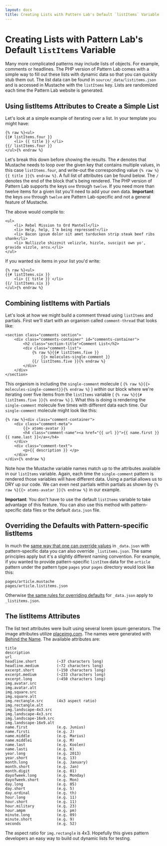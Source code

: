 ```yaml
---
layout: docs
title: Creating Lists with Pattern Lab's Default `listItems` Variable | Pattern Lab
---
```


# Creating Lists with Pattern Lab's Default `listItems` Variable
Many more complicated patterns may include lists of objects. For example, comments or headlines. The PHP version of Pattern Lab comes with a simple way to fill out these lists with dynamic data so that you can quickly stub them out. The list data can be found in `source/_data/listitems.json` and is accessed in Mustache with the `listItems` key. Lists are randomized each time the Pattern Lab website is generated. 

## Using listItems Attributes to Create a Simple List

Let's look at a simple example of iterating over a list. In your template you might have:

    {% raw %}<ul>
    {{# listItems.four }}
        <li> {{ title }} </li>
    {{/ listItems.four }}
    </ul>{% endraw %}

Let's break this down before showing the results. The `#` denotes that Mustache needs to loop over the given key that contains multiple values, in this case `listItems.four`, and write-out the corresponding value `{% raw %}{{ title }}{% endraw %}`. A full list of attributes can be found below. The `/` denotes the end of the block that's being rendered. The PHP version of Pattern Lab supports the keys `one` through `twelve`. If you need more than twelve items for a given list you'll need to add your own data. **Important**: the keys `one` through `twelve` are Pattern Lab-specific and not a general feature of Mustache.

The above would compile to:

    <ul>
        <li> Rebel Mission to Ord Mantell</li>
        <li> Help, help, I'm being repressed!</li>
        <li> Bacon ipsum dolor sit amet turducken strip steak beef ribs shank</li>
        <li> Nullizzle shizznit velizzle, hizzle, suscipit own yo', gravida vizzle, arcu.</li>
    </ul>

If you wanted six items in your list you'd write:

    {% raw %}<ul>
    {{# listItems.six }}
        <li> {{ title }} </li>
    {{/ listItems.six }}
    </ul>{% endraw %}

## Combining listItems with Partials

Let's look at how we might build a comment thread using `listItems` and partials. First we'll start with an organism called `comment-thread` that looks like:

    <section class="comments section">
        <div class="comments-container" id="comments-container">
            <h2 class="section-title">Comment List</h2>
            <div class="comment-list">
                {% raw %}{{# listItems.five }}
                    {{> molecules-single-comment }} 
                {{/ listItems.five }}{% endraw %}
            </div>
        </div> 
    </section>

This organism is including the `single-comment` molecule ( `{% raw %}{{> molecules-single-comment}}{% endraw %}` ) _within_ our block where we're iterating over five items from the `listItems` variable ( `{% raw %}{{# listItems.five }}{% endraw %}` ). What this is doing is rendering the `single-comment` molecule five times with different data each time. Our `single-comment` molecule might look like this:

    {% raw %}<div class="comment-container">
        <div class="comment-meta">
            {{> atoms-avatar }}
            <h4 class="comment-name"><a href="{{ url }}">{{ name.first }} {{ name.last }}</a></h4>
        </div>
        <div class="comment-text">
            <p>{{ description }} </p>
        </div>
    </div>{% endraw %}

Note how the Mustache variable names match up to the attributes available in our `listItems` variable. Again, each time the `single-comment` pattern is rendered those variables will have different data. Using a partial allows us to DRY up our code. We can even nest partials within partials as shown by `{% raw %}{{> atoms-avatar }}{% endraw %}` in our example.

**Important**: You don't have to use the default `listItems` variable to take advantage of this feature. You can also use this method with pattern-specific data files or the default `data.json` file.

## Overriding the Defaults with Pattern-specific listItems

In much the [same way that one can override values](/docs/data-pattern-specific.html) in `_data.json` with pattern-specific data you can also override `_listitems.json`. The same principles apply but it's a slightly different naming convention. For example, if you wanted to provide pattern-specific `listItem` data for the `article` pattern under the pattern type `pages` your `pages` directory would look like this:

    pages/article.mustache
    pages/article.listitems.json

Otherwise [the same rules for overriding defaults](/docs/data-pattern-specific.html) for `_data.json` apply to `_listitems.json`.

## The listItems Attributes

The list text attributes were built using several lorem ipsum generators. The image attributes utilize [placeimg.com](http://placeimg.com). The names were generated with [Behind the Name](http://www.behindthename.com/). The available attributes are:

    title
    description
    url
    headline.short         (~37 characters long)
    headline.medium        (~72 characters long)
    excerpt.short          (~150 characters long)
    excerpt.medium         (~233 characters long)
    excerpt.long           (~450 characters long)
    img.avatar.src
    img.avatar.alt
    img.square.src
    img.square.alt
    img.rectangle.src      (4x3 aspect ratio)
    img.rectangle.alt
    img.landscape-4x3.src
    img.landscape-4x3.src
    img.landscape-16x9.src
    img.landscape-16x9.alt
    name.first             (e.g. Junius)
    name.firsti            (e.g. J)
    name.middle            (e.g. Marius)
    name.middlei           (e.g. M)
    name.last              (e.g. Koolen)
    name.lasti             (e.g. K)
    year.long              (e.g. 2013)
    year.short             (e.g. 13)
    month.long             (e.g. January)
    month.short            (e.g. Jan)
    month.digit            (e.g. 01)
    dayofweek.long         (e.g. Monday)
    dayofweek.short        (e.g. Mon)
    day.long               (e.g. 05)
    day.short              (e.g. 5)
    day.ordinal            (e.g. th)
    hour.long              (e.g. 11)
    hour.short             (e.g. 11)
    hour.military          (e.g. 23)
    hour.ampm              (e.g. pm)
    minute.long            (e.g. 09)
    minute.short           (e.g. 9)
    seconds                (e.g. 52)

The aspect ratio for `img.rectangle` is 4x3. Hopefully this gives pattern developers an easy way to build out dynamic lists for testing.